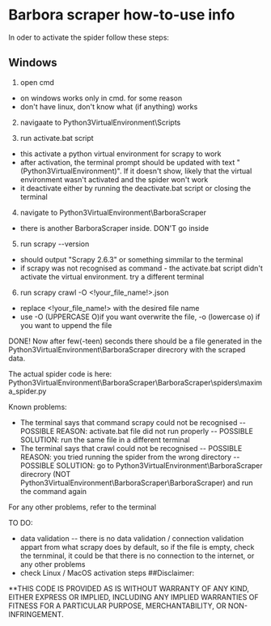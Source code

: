 # Barbora scraper how-to-use info

In oder to activate the spider follow these steps:

## Windows

1) open cmd
  - on windows works only in cmd. for some reason
  - don't have linux, don't know what (if anything) works

2) navigaate to Python3VirtualEnvironment\Scripts

3) run activate.bat script
  - this activate a python virtual environment for scrapy to work
  - after activation, the terminal prompt should be updated with text "(Python3VirtualEnvironment)". If it doesn't show, likely that the virtual environment wasn't activated and the spider won't work 
  - it deactivate either by running the deactivate.bat script or closing the terminal

4) navigate to Python3VirtualEnvironment\BarboraScraper
  - there is another BarboraScraper inside. DON'T go inside

5) run scrapy --version
  - should output "Scrapy 2.6.3" or something simmilar to the terminal
  - if scrapy was not recognised as command - the activate.bat script didn't activate the virtual environment. try a different terminal

6) run scrapy crawl -O <!your_file_name!>.json
  - replace <!your_file_name!> with the desired file name
  - use -O (UPPERCASE O)if you want overwrite the file, -o (lowercase o) if you want to uppend the file 

DONE! Now after few(-teen) seconds there should be a file generated in the Python3VirtualEnvironment\BarboraScraper direcrory with the scraped data.

The actual spider code is here: Python3VirtualEnvironment\BarboraScraper\BarboraScraper\spiders\maxima_spider.py

Known problems:
  - The terminal says that command scrapy could not be recognised
    -- POSSIBLE REASON: activate.bat file did not run properly
    -- POSSIBLE SOLUTION: run the same file in a different terminal
  - The terminal says that crawl could not be recognised
    -- POSSIBLE REASON: you tried running the spider from the wrong directory
    -- POSSIBLE SOLUTION: go to Python3VirtualEnvironment\BarboraScraper direcrory (NOT Python3VirtualEnvironment\BarboraScraper\BarboraScraper) and run the command again

For any other problems, refer to the terminal

TO DO:
  - data validation
    -- there is no data validation / connection validation appart from what scrapy does by default, so if the file is empty, check the ternminal, it could be that there is no connection to the internet, or any other problems
  - check Linux / MacOS activation steps
##Disclaimer:

**THIS CODE IS PROVIDED AS IS WITHOUT WARRANTY OF ANY KIND, EITHER EXPRESS OR IMPLIED, INCLUDING ANY IMPLIED WARRANTIES OF FITNESS FOR A PARTICULAR PURPOSE, MERCHANTABILITY, OR NON-INFRINGEMENT.